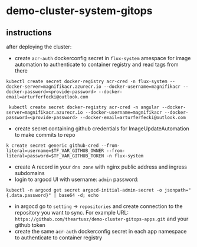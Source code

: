 # demo-cluster-system-gitops

## instructions
after deploying the cluster:
- create `acr-auth` dockerconfig secret in `flux-system` amespace for image automation to authenticate to container registry and read tags from there
```
kubectl create secret docker-registry acr-cred -n flux-system --docker-server=magnifikacr.azurecr.io --docker-username=magnifikacr --docker-password=<provide-password> --docker-email=arturferfecki@outlook.com 
```
```
 kubectl create secret docker-registry acr-cred -n angular --docker-server=magnifikacr.azurecr.io --docker-username=magnifikacr --docker-password=<provide-password> --docker-email=arturferfecki@outlook.com
```
- create secret containing github credentials for ImageUpdateAutomation to make commits to repo
```
k create secret generic github-cred --from-literal=username=$TF_VAR_GITHUB_OWNER --from-literal=password=$TF_VAR_GITHUB_TOKEN -n flux-system
```

- create A record in your `dns zone` with nginx public address and ingress subdomains
- login to argocd UI with username: `admin` password: 
```
kubectl -n argocd get secret argocd-initial-admin-secret -o jsonpath="{.data.password}" | base64 -d; echo
```
- in argocd go to `setting` -> `repositories` and create connection to the repository you want to sync. 
For example URL: `https://github.com/theartusz/demo-cluster-gitops-apps.git` and your github token 
- create the same `acr-auth` dockerconfig secret in each app namespace to authenticate to container registry
